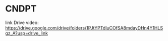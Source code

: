 # CNDPT
link Drive video: https://drive.google.com/drive/folders/1PJtYPTdIuCOfSA8mdayDHn4Y1HLSgz_A?usp=drive_link
